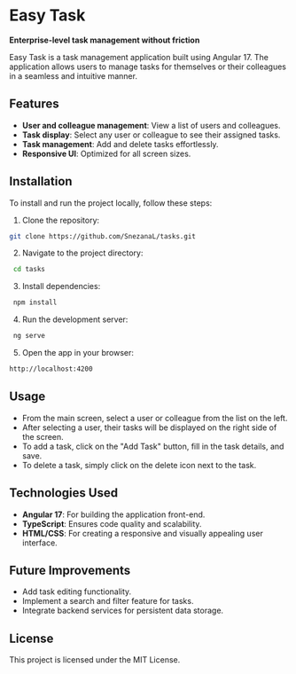 # Easy Task

**Enterprise-level task management without friction**

Easy Task is a task management application built using Angular 17. The application allows users to manage tasks for themselves or their colleagues in a seamless and intuitive manner.

## Features

- **User and colleague management**: View a list of users and colleagues.
- **Task display**: Select any user or colleague to see their assigned tasks.
- **Task management**: Add and delete tasks effortlessly.
- **Responsive UI**: Optimized for all screen sizes.

## Installation

To install and run the project locally, follow these steps:

1. Clone the repository:

```bash
git clone https://github.com/SnezanaL/tasks.git
```

2. Navigate to the project directory:

```bash
 cd tasks
```

3. Install dependencies:

```bash
 npm install
```

4. Run the development server:

```bash
 ng serve
```

5. Open the app in your browser:

```bash
http://localhost:4200
```

## Usage

- From the main screen, select a user or colleague from the list on the left.
- After selecting a user, their tasks will be displayed on the right side of the screen.
- To add a task, click on the "Add Task" button, fill in the task details, and save.
- To delete a task, simply click on the delete icon next to the task.

## Technologies Used

- **Angular 17**: For building the application front-end.
- **TypeScript**: Ensures code quality and scalability.
- **HTML/CSS**: For creating a responsive and visually appealing user interface.

## Future Improvements

- Add task editing functionality.
- Implement a search and filter feature for tasks.
- Integrate backend services for persistent data storage.

## License

This project is licensed under the MIT License.
